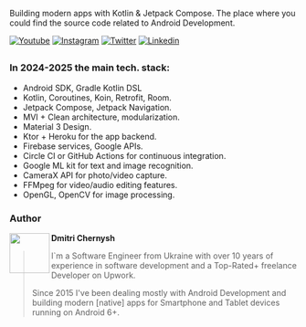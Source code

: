 Building modern apps with Kotlin & Jetpack Compose. The place where you could find the source code related to Android Development.

[![Youtube](https://img.shields.io/badge/-youtube-red?logo=youtube&message=Youtube&style=for-the-badge&label=Watch+on)](https://www.youtube.com/@mobiledevpro?sub_confirmation=1)
[![Instagram](https://img.shields.io/badge/-instagram-E4405F?logo=instagram&message=Behind+the+scenes+in+Storiesn&style=for-the-badge&logoColor=white&label=behind-the-scenes)](https://www.instagram.com/mobiledevpro/)
[![Twitter](https://img.shields.io/badge/-twitter-1DA1F2?logo=twitter&style=for-the-badge&logoColor=white)](https://twitter.com/mobiledev_pro)
[![Linkedin](https://img.shields.io/badge/-linkedin-0A66C2?logo=linkedin&style=for-the-badge&logoColor=white)](https://www.linkedin.com/in/dmitriychernysh/)

##
### In 2024-2025 the main tech. stack: 

* Android SDK, Gradle Kotlin DSL
* Kotlin, Coroutines, Koin, Retrofit, Room.
* Jetpack Compose, Jetpack Navigation.
* MVI + Clean architecture, modularization.
* Material 3 Design.
* Ktor + Heroku for the app backend.
* Firebase services, Google APIs.
* Circle CI or GitHub Actions for continuous integration.
* Google ML kit for text and image recognition.
* CameraX API for photo/video capture.
* FFMpeg for video/audio editing features.
* OpenGL, OpenCV for image processing. 


### Author

<a href="https://github.com/dmitriy-chernysh" target="_blank">
  <img src="https://s.gravatar.com/avatar/72c649d298a8f0f088fd0850e19b9147?s=400" width="70" align="left">
</a>

**Dmitri Chernysh**


> I`m a Software Engineer from Ukraine with over 10 years of experience in software development and a Top-Rated+ freelance Developer on Upwork.
>
>  Since 2015 I've been dealing mostly with Android Development and building modern [native] apps for Smartphone and Tablet devices running on Android 6+.
>



